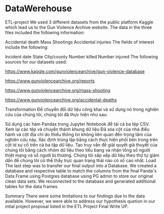 # DataWerehouse
ETL-project
We used 3 different datasets from the public platform Kaggle which lead us to the Gun Violence Archive website. The data in the three files included the following information:

Accidental death
Mass Shootings
Accidental injuries
The fields of interest include the following:

Incident date
State
City/county
Number killed
Number injured
The following sources for our datasets used:

https://www.kaggle.com/gunviolencearchive/gun-violence-database

https://www.gunviolencearchive.org/reports

https://www.gunviolencearchive.org/mass-shooting

https://www.gunviolencearchive.org/accidental-deaths

Transformation
Để chuyển đổi dữ liệu công khai và sử dụng nó trong nghiên cứu của chúng tôi, chúng tôi đã thực hiện như sau:

Sử dụng các hàm Pandas trong Jupyter Notebook để tải cả ba tệp CSV.
Xem lại các tệp và chuyển thành khung dữ liệu
Đã xóa cột của nhà điều hành và cột địa chỉ do thiếu thông tin không liên quan đến trọng tâm của nghiên cứu này.
Xác định trùng lặp bằng cách thực hiện phối bên trong trên cột id sự cố trên cả ba tập dữ liệu.
Tạo truy vấn để giải quyết giả thuyết của chúng tôi bằng cách nhóm dữ liệu theo tiểu bang và nhận tổng số người thiệt mạng và số người bị thương. Chúng tôi sắp xếp dữ liệu theo thứ tự giảm dần để chúng tôi có thể thấy trực quan trạng thái nào có số cao nhất.
Load
The last step was to transfer our final output into a Database. We created a database and respective table to match the columns from the final Panda's Data Frame using Postgres database using PG admin to store our original clean data sets. We reconnected to the database and generated additional tables for the data frames.

Summary
There were some limitations to our findings due to the data available. However, we were able to address our hypothesis quetion in our intial project proposal listed in the ETL Project Final Write UP.
